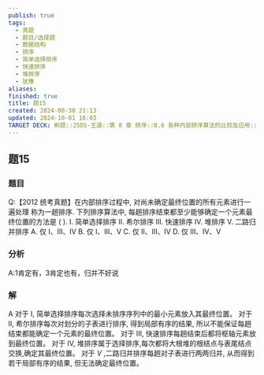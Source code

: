 ```yaml
---
publish: true
tags:
  - 真题
  - 题目/选择题
  - 数据结构
  - 排序
  - 简单选择排序
  - 快速排序
  - 堆排序
  - 犹豫
aliases: 
finished: true
title: 题15
created: 2024-08-30 21:13
updated: 2024-10-01 16:03
TARGET DECK: 刷题::25DS-王道::第 8 章 排序::8.6 各种内部排序算法的比较及应用::题15
---
```

## 题15
### 题目
Q:【2012 统考真题】在内部排序过程中, 对尚未确定最终位置的所有元素进行一遍处理 称为一趟排序.
下列排序算法中, 每趟排序结束都至少能够确定一个元素最终位置的方法是 ( ).
I. 简单选择排序 
II. 希尔排序 
III. 快速排序
IV. 堆排序
V. 二路归并排序
A. 仅 I、III、IV 
B. 仅 I、III、V 
C. 仅 II、III、IV 
D. 仅 III、IV、V
### 分析
A:1肯定有，3肯定也有，归并不好说
### 解
A
对于 I, 简单选择排序每次选择未排序序列中的最小元素放入其最终位置。
对于 II, 希尔排序每次对划分的子表进行排序, 得到局部有序的结果, 所以不能保证每趟结束都能确定一个元素的最终位置。
对于 III, 快速排序每趟结束后都将枢轴元素放到最终位置。
对于 IV, 堆排序属于选择排序,每次都将大根堆的根结点与表尾结点交换,确定其最终位置。
对于 $V$ ,二路归并排序每趟对子表进行两两归并, 从而得到若干局部有序的结果, 但无法确定最终位置。
<!--ID: 1727859179553-->


 
